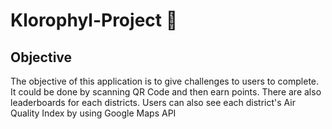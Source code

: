 # Klorophyl-Project 🍃

## Objective
The objective of this application is to give challenges to users to complete. It could be done by scanning QR Code and then earn points. There are also leaderboards for each districts. Users can also see each district's Air Quality Index by using Google Maps API
